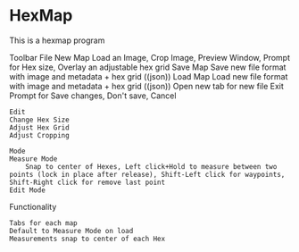 # HexMap
This is a hexmap program

Toolbar
	File
	New Map
		Load an Image, Crop Image, Preview Window, Prompt for Hex size, Overlay an adjustable hex grid
	Save Map
		Save new file format with image and metadata + hex grid ((json))
	Load Map
		Load new file format with image and metadata + hex grid ((json)) Open new tab for new file
	Exit
		Prompt for Save changes, Don't save, Cancel

	Edit
	Change Hex Size
	Adjust Hex Grid
	Adjust Cropping

	Mode
	Measure Mode
		Snap to center of Hexes, Left click+Hold to measure between two points (lock in place after release), Shift-Left click for waypoints, Shift-Right click for remove last point
	Edit Mode


Functionality

	Tabs for each map
	Default to Measure Mode on load
	Measurements snap to center of each Hex